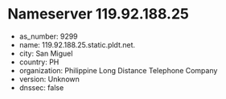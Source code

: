 # Nameserver 119.92.188.25

* as_number: 9299
* name: 119.92.188.25.static.pldt.net.
* city: San Miguel
* country: PH
* organization: Philippine Long Distance Telephone Company
* version: Unknown
* dnssec: false

